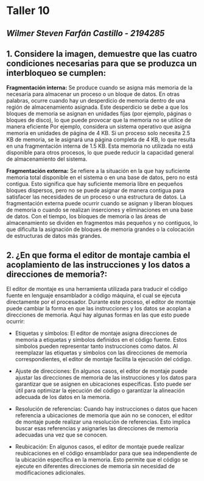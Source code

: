# Taller 10
## *Wilmer Steven Farfán Castillo - 2194285*

## 1. Considere la imagen, demuestre que las cuatro condiciones necesarias para que se produzca un interbloqueo se cumplen:

**Fragmentación interna:** Se produce cuando se asigna más memoria de la necesaria para almacenar un proceso o un bloque de datos. En otras palabras, ocurre cuando hay un desperdicio de memoria dentro de una región de almacenamiento asignada. Este desperdicio se debe a que los bloques de memoria se asignan en unidades fijas (por ejemplo, páginas o bloques de disco), lo que puede provocar que la memoria no se utilice de manera eficiente Por ejemplo, considera un sistema operativo que asigna memoria en unidades de página de 4 KB. Si un proceso solo necesita 2.5 KB de memoria, se le asignará una página completa de 4 KB, lo que resulta en una fragmentación interna de 1.5 KB. Esta memoria no utilizada no está disponible para otros procesos, lo que puede reducir la capacidad general de almacenamiento del sistema.

**Fragmentación externa:** Se refiere a la situación en la que hay suficiente memoria total disponible en el sistema o en una base de datos, pero no está contigua. Esto significa que hay suficiente memoria libre en pequeños bloques dispersos, pero no se puede asignar de manera contigua para satisfacer las necesidades de un proceso o una estructura de datos. La fragmentación externa puede ocurrir cuando se asignan y liberan bloques de memoria o cuando se realizan inserciones y eliminaciones en una base de datos. Con el tiempo, los bloques de memoria o las áreas de almacenamiento se dividen en fragmentos más pequeños y no contiguos, lo que dificulta la asignación de bloques de memoria grandes o la colocación de estructuras de datos más grandes.


## 2. **¿En que forma el editor de montaje cambia el acoplamiento de las instrucciones y los datos a direcciones de memoria?:**

El editor de montaje es una herramienta utilizada para traducir el código fuente en lenguaje ensamblador a código máquina, el cual se ejecuta directamente por el procesador. Durante este proceso, el editor de montaje puede cambiar la forma en que las instrucciones y los datos se acoplan a direcciones de memoria. Aquí hay algunas formas en las que esto puede ocurrir:

- Etiquetas y símbolos: El editor de montaje asigna direcciones de memoria a etiquetas y símbolos definidos en el código fuente. Estos símbolos pueden representar tanto instrucciones como datos. Al reemplazar las etiquetas y símbolos con las direcciones de memoria correspondientes, el editor de montaje facilita la ejecución del código.

- Ajuste de direcciones: En algunos casos, el editor de montaje puede ajustar las direcciones de memoria de las instrucciones y los datos para garantizar que se asignen en ubicaciones específicas. Esto puede ser útil para optimizar la ejecución del código o garantizar la alineación adecuada de los datos en la memoria.

- Resolución de referencias: Cuando hay instrucciones o datos que hacen referencia a ubicaciones de memoria que aún no se conocen, el editor de montaje puede realizar una resolución de referencias. Esto implica buscar esas referencias y asignarles las direcciones de memoria adecuadas una vez que se conocen.

- Reubicación: En algunos casos, el editor de montaje puede realizar reubicaciones en el código ensamblador para que sea independiente de la ubicación específica en la memoria. Esto permite que el código se ejecute en diferentes direcciones de memoria sin necesidad de modificaciones adicionales.
